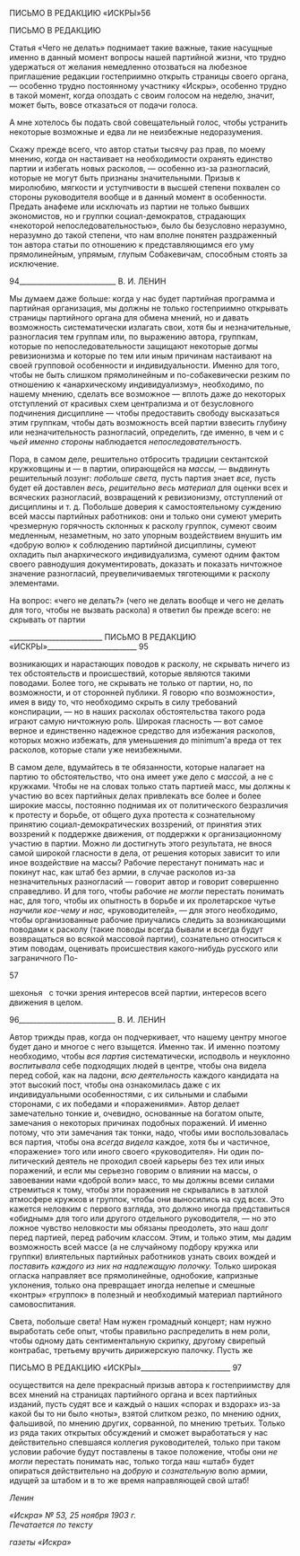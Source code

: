 ПИСЬМО В РЕДАКЦИЮ «ИСКРЫ»56

ПИСЬМО В РЕДАКЦИЮ

Статья «Чего не делать» поднимает такие важные, такие насущные именно в данный момент вопросы нашей партийной жизни, что трудно удержаться от желания немед­ленно отозваться на любезное приглашение редакции гостеприимно открыть страницы своего органа, — особенно трудно постоянному участнику «Искры», особенно трудно в такой момент, когда опоздать с своим голосом на неделю, значит, может быть, вовсе отказаться от подачи голоса.

А мне хотелось бы подать свой совещательный голос, чтобы устранить некоторые возможные и едва ли не неизбежные недоразумения.

Скажу прежде всего, что автор статьи тысячу раз прав, по моему мнению, когда он настаивает на необходимости охранять единство партии и избегать новых расколов, — особенно из-за разногласий, которые не могут быть признаны значительными. Призыв к миролюбию, мягкости и уступчивости в высшей степени похвален со стороны руко­водителя вообще и в данный момент в особенности. Предать анафеме или исключать из партии не только бывших экономистов, но и группки социал-демократов, страдающих «некоторой непоследовательностью», было бы безусловно неразумно, неразумно до такой степени, что нам вполне понятен раздраженный тон автора статьи по отношению к представляющимся его уму прямолинейным, упрямым, глупым Собакевичам, спо­собным стоять за исключение.

  

94___________________________ В. И. ЛЕНИН

Мы думаем даже больше: когда у нас будет партийная программа и партийная органи­зация, мы должны не только гостеприимно открывать страницы партийного органа для обмена мнений, но и давать возможность систематически излагать свои, хотя бы и не­значительные, разногласия тем группам или, по выражению автора, группкам, которые по непоследовательности защищают некоторые догмы ревизионизма и которые по тем или иным причинам настаивают на своей групповой особенности и индивидуальности. Именно для того, чтобы не быть слишком прямолинейным и по-собакевически резким по отношению к «анархическому индивидуализму», необходимо, по нашему мнению, сделать все возможное — вплоть даже до некоторых отступлений от красивых схем централизма и от безусловного подчинения дисциплине — чтобы предоставить свободу высказаться этим группкам, чтобы дать возможность всей партии взвесить глубину или незначительность разногласий, определить, где именно, в чем и с _чьей именно стороны_ наблюдается _непоследователъностъ._

Пора, в самом деле, решительно отбросить традиции сектантской кружковщины и — в партии, опирающейся на _массы,_ — выдвинуть решительный лозунг: _побольше света,_ пусть партия знает _все,_ пусть будет ей доставлен _весь, решительно весь материал_ для оценки всех и всяческих разногласий, возвращений к ревизионизму, отступлений от дисциплины и т. д. Побольше доверия к самостоятельному суждению всей массы пар­тийных работников: они и только они сумеют умерить чрезмерную горячность склон­ных к расколу группок, сумеют своим медленным, незаметным, но зато упорным воз­действием внушить им «добрую волю» к соблюдению партийной дисциплины, сумеют охладить пыл анархического индивидуализма, сумеют одним фактом своего равноду­шия документировать, доказать и показать ничтожное значение разногласий, преувели­чиваемых тяготеющими к расколу элементами.

На вопрос: «чего не делать?» (чего не делать вообще и чего не делать для того, что­бы не вызвать раскола) я ответил бы прежде всего: не скрывать от партии

  

__________________________ ПИСЬМО В РЕДАКЦИЮ «ИСКРЫ»_________________________ 95

возникающих и нарастающих поводов к расколу, не скрывать ничего из тех обстоя­тельств и происшествий, которые являются такими поводами. Более того, не скрывать не только от партии, но, по возможности, и от сторонней публики. Я говорю «по воз­можности», имея в виду то, что необходимо скрыть в силу требований конспирации, — но в наших расколах обстоятельства такого рода играют самую ничтожную роль. Ши­рокая гласность — вот самое верное и единственно надежное средство для избежания расколов, которых можно избежать, для уменьшения до minimum'a вреда от тех раско­лов, которые стали уже неизбежными.

В самом деле, вдумайтесь в те обязанности, которые налагает на партию то обстоя­тельство, что она имеет уже дело с _массой,_ а не с кружками. Чтобы не на словах только стать партией масс, мы должны к участию во всех партийных делах привлекать все бо­лее и более широкие массы, постоянно поднимая их от политического безразличия к протесту и борьбе, от общего духа протеста к сознательному принятию социал-демократических воззрений, от принятия этих воззрений к поддержке движения, от поддержки к организационному участию в партии. Можно ли достигнуть этого резуль­тата, не внося самой широкой гласности в дела, от решения которых зависит то или иное воздействие на массы? Рабочие перестанут понимать нас и покинут нас, как штаб без армии, в случае расколов из-за незначительных разногласий — говорит автор и го­ворит совершенно справедливо. И для того, чтобы рабочие _не могли_ перестать пони­мать нас, для того, чтобы их опытность в борьбе и их пролетарское чутье _научили кое-чему и нас,_ «руководителей», — для этого необходимо, чтобы организованные рабочие приучались следить за возникающими поводами к расколу (такие поводы всегда быва­ли и всегда будут возвращаться во всякой массовой партии), сознательно относиться к этим поводам, оценивать происшествия какого-нибудь русского или заграничного По-

57

шехонья   с точки зрения интересов всей партии, интересов всего движения в целом.

  

96___________________________ В. И. ЛЕНИН

Автор трижды прав, когда он подчеркивает, что нашему центру многое будет дано и многое с него взыщется. Именно так. И именно поэтому необходимо, чтобы _вся партия_ систематически, исподволь и неуклонно _воспитывала_ себе подходящих людей в цен­тре, чтобы она видела перед собой, как на ладони, _всю деятельность_ каждого кандида­та на этот высокий пост, чтобы она ознакомилась даже с их индивидуальными особен­ностями, с их сильными и слабыми сторонами, с их победами и «поражениями». Автор делает замечательно тонкие и, очевидно, основанные на богатом опыте, замечания о некоторых причинах подобных поражений. И именно потому, что эти замечания так тонки, надо, чтобы ими воспользовалась вся партия, чтобы она _всегда видела_ каждое, хотя бы и частичное, «поражение» того или иного своего «руководителя». Ни один по­литический деятель не проходил своей карьеры без тех или иных поражений, и если мы серьезно говорим о влиянии на массы, о завоевании нами «доброй воли» масс, то мы должны всеми силами стремиться к тому, чтобы эти поражения не скрывались в затх­лой атмосфере кружков и группок, чтобы они выносились на суд всех. Это кажется не­ловким с первого взгляда, это должно иногда представиться «обидным» для того или другого отдельного руководителя, — но это ложное чувство неловкости мы обязаны преодолеть, это наш долг перед партией, перед рабочим классом. Этим, и только этим, мы дадим возможность всей массе (а не случайному подбору кружка или группки) влиятельных партийных работников узнать своих вождей и _поставить каждого из них_ _на надлежащую полочку._ Только широкая огласка направляет все прямолинейные, од­нобокие, капризные уклонения, только она превращает иногда нелепые и смешные «контры» «группок» в полезный и необходимый материал партийного самовоспитания.

Света, побольше света! Нам нужен громадный концерт; нам нужно выработать себе опыт, чтобы правильно распределить в нем роли, чтобы одному дать сентиментальную скрипку, другому свирепый контрабас, третьему вручить дирижерскую палочку. Пусть же

  

ПИСЬМО В РЕДАКЦИЮ «ИСКРЫ»_________________________ 97

осуществится на деле прекрасный призыв автора к гостеприимству для всех мнений на страницах партийного органа и всех партийных изданий, пусть судят все и каждый о наших «спорах и вздорах» из-за какой бы то ни было «ноты», взятой слитком резко, по мнению одних, фальшивой, по мнению других, сорванной, по мнению третьих. Только из ряда таких открытых обсуждений и сможет выработаться у нас действительно спев­шаяся коллегия руководителей, только при таком условии рабочие будут поставлены в такое положение, чтобы они _не могли_ перестать понимать нас, только тогда наш «штаб» будет опираться действительно на _добрую_ и _сознательную_ волю армии, идущей за штабом и в то же время направляющей свой штаб!

_Ленин_

_«Искра» № 53, 25 ноября 1903 г.                                                            Печатается по тексту_

_газеты «Искра»_